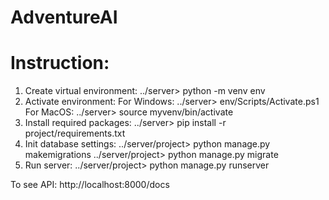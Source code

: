 # AdventureAI

<h1>Instruction:</h1>

1. Create virtual environment: ../server> python -m venv env
2. Activate environment:
    For Windows: ../server> env/Scripts/Activate.ps1
    For MacOS: ../server> source myvenv/bin/activate
3. Install required packages:
    ../server> pip install -r project/requirements.txt 
4. Init database settings:
    ../server/project> python manage.py makemigrations
    ../server/project> python manage.py migrate
5. Run server:
    ../server/project> python manage.py runserver

To see API: http://localhost:8000/docs